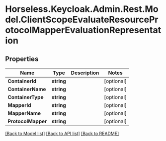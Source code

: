 # Horseless.Keycloak.Admin.Rest.Model.ClientScopeEvaluateResourceProtocolMapperEvaluationRepresentation

## Properties

Name | Type | Description | Notes
------------ | ------------- | ------------- | -------------
**ContainerId** | **string** |  | [optional] 
**ContainerName** | **string** |  | [optional] 
**ContainerType** | **string** |  | [optional] 
**MapperId** | **string** |  | [optional] 
**MapperName** | **string** |  | [optional] 
**ProtocolMapper** | **string** |  | [optional] 

[[Back to Model list]](../README.md#documentation-for-models) [[Back to API list]](../README.md#documentation-for-api-endpoints) [[Back to README]](../README.md)

